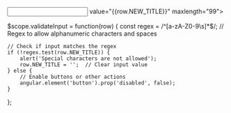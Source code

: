 <td>
    <input type="text" id="tab1Title{{row.SRNO}}" name="NEW_TITLE"
           class="form-control"
           ng-model="row.NEW_TITLE"
           ng-blur="validateInput(row)" <!-- Trigger validation on blur -->
           value="{{row.NEW_TITLE}}" maxlength="99">
</td>


$scope.validateInput = function(row) {
    const regex = /^[a-zA-Z0-9\s]*$/;  // Regex to allow alphanumeric characters and spaces

    // Check if input matches the regex
    if (!regex.test(row.NEW_TITLE)) {
        alert('Special characters are not allowed');
        row.NEW_TITLE = '';  // Clear input value
    } else {
        // Enable buttons or other actions
        angular.element('button').prop('disabled', false);
    }
};